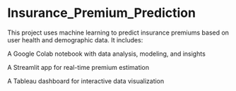 # Insurance_Premium_Prediction
This project uses machine learning to predict insurance premiums based on user health and demographic data.
It includes:

A Google Colab notebook with data analysis, modeling, and insights

A Streamlit app for real-time premium estimation

A Tableau dashboard for interactive data visualization
